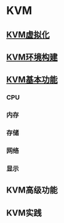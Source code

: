 # KVM
## [KVM虚拟化](kvm_1.md)
## [KVM环境构建](kvm_2.md)
## [KVM基本功能](kvm_3.md)
### CPU
### 内存
### 存储
### 网络
### 显示
## KVM高级功能
## KVM实践